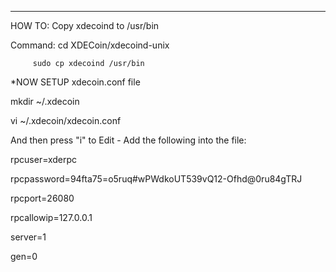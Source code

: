 

------------------------------------------------------------------

HOW TO:  Copy xdecoind to /usr/bin

Command: cd XDECoin/xdecoind-unix
		 
		 sudo cp xdecoind /usr/bin
		 
		 
*NOW SETUP xdecoin.conf file

mkdir ~/.xdecoin

vi ~/.xdecoin/xdecoin.conf

And then press "i" to Edit - Add the following into the file:

rpcuser=xderpc

rpcpassword=94fta75=o5ruq#wPWdkoUT539vQ12-Ofhd@0ru84gTRJ

rpcport=26080

rpcallowip=127.0.0.1

server=1

gen=0


